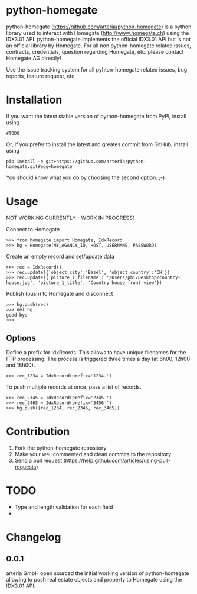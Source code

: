 python-homegate
===============

python-homegate (https://github.com/arteria/python-homegate) is a python library used to interact with Homegate (http://www.homegate.ch) using the IDX3.01 
API. python-homegate implements the official IDX3.01 API but is not an official library by Homegate. For all non python-homegate related issues, contracts, 
credentials, question regarding Homegate, etc. please contact Homegate AG directly! 

Use the issue tracking system for all pyhton-homegate related issues, bug reports, feature request, etc. 

Installation
============

If you want the latest stable version of python-homegate from PyPi, install using

	#TODO

Or, if you prefer to install the latest and greates commit from GitHub, install using

	pip install -e git+https://github.com/arteria/python-homegate.git#egg=homegate

You should know what you do by choosing the second option. ;-)


Usage
=====

NOT WORKING CURRENTLY - WORK IN PROGRESS!

Connect to Homegate

	>>> from homegate import Homegate, IdxRecord
	>>> hg = Homegate(MY_AGANCY_ID, HOST, USERNAME, PASSWORD)

Create an empty record and set/update data
	
	>>> rec = IdxRecord()
	>>> rec.update({'object_city':'Basel', 'object_country':'CH'})
	>>> rec.update({'picture_1_filename': '/Users/phi/Desktop/country-house.jpg', 'picture_1_title': 'Country house front view'}) 

Publish (push) to Homegate and disconnect

	>>> hg.push(rec)
	>>> del hg
	good bye
	>>>

Options
-------

Define a prefix for IdxRcords. This allows to have unique filenames for the FTP processing. The process is triggered 
three times a day (at 6h00, 12h00 and 18h00).	

	>>> rec_1234 = IdxRecord(prefix='1234-')
	
To push multiple records at once, pass a list of records.

	>>> rec_2345 = IdxRecord(prefix='2345-')
	>>> rec_3465 = IdxRecord(prefix='3456-')
	>>> hg.push([rec_1234, rec_2345, rec_3465])
 

Contribution
============

1. Fork the python-homegate repository
2. Make your well commented and clean commits to the repository
3. Send a pull request (https://help.github.com/articles/using-pull-requests)


TODO
====

* Type and length validation for each field
* 

Changelog
=========

0.0.1
-----

arteria GmbH open sourced the initial working version of python-homegate allowing to push real estate objects and property to Homegate using the IDX3.01 API.